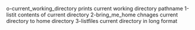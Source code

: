o-current_working_directory prints current working directory pathname
1-listit contents of current directory
2-bring_me_home chnages current directory to home directory
3-listfiles current directory in long format

